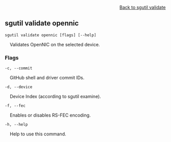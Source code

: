 <div id="readme" class="Box-body readme blob js-code-block-container">
<article class="markdown-body entry-content p-3 p-md-6" itemprop="text">
<p align="right">
<a href="https://github.com/fpgasystems/sgrt/blob/main/cli/manual/sgutil-validate.md#sg-validate">Back to sgutil validate</a>
</p>

## sgutil validate opennic

<code>sgutil validate opennic [flags] [--help]</code>
<p>
  &nbsp; &nbsp; Validates OpenNIC on the selected device.
</p>

### Flags
<code>-c, --commit <string></code>
<p>
  &nbsp; &nbsp; GitHub shell and driver commit IDs.
</p>

<code>-d, --device <string></code>
<p>
  &nbsp; &nbsp; Device Index (according to sgutil examine).
</p>

<code>-f, --fec <string></code>
<p>
  &nbsp; &nbsp; Enables or disables RS-FEC encoding.
</p>

<code>-h, --help <string></code>
<p>
  &nbsp; &nbsp; Help to use this command.
</p>